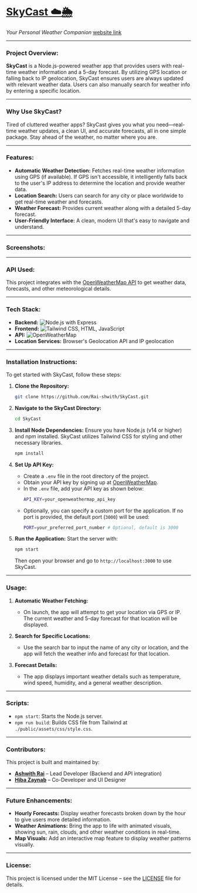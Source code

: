 # [**SkyCast** ☁️🌦️](https://skycast-and5.onrender.com)  
*Your Personal Weather Companion*
[website link](https://skycast-and5.onrender.com)

---

### **Project Overview:**

**SkyCast** is a Node.js-powered weather app that provides users with real-time weather information and a 5-day forecast. By utilizing GPS location or falling back to IP geolocation, SkyCast ensures users are always updated with relevant weather data. Users can also manually search for weather info by entering a specific location.

---

### **Why Use SkyCast?**  
Tired of cluttered weather apps? SkyCast gives you what you need—real-time weather updates, a clean UI, and accurate forecasts, all in one simple package. Stay ahead of the weather, no matter where you are.

---

### **Features:**
- **Automatic Weather Detection:** Fetches real-time weather information using GPS (if available). If GPS isn't accessible, it intelligently falls back to the user's IP address to determine the location and provide weather data.
- **Location Search:** Users can search for any city or place worldwide to get real-time weather and forecasts.
- **Weather Forecast:** Provides current weather along with a detailed 5-day forecast.
- **User-Friendly Interface:** A clean, modern UI that's easy to navigate and understand.

---

### **Screenshots:**

---

### **API Used:**
This project integrates with the [OpenWeatherMap API](https://openweathermap.org/api) to get weather data, forecasts, and other meteorological details.

---

### **Tech Stack:**

- **Backend:** ![Node.js](https://img.shields.io/badge/Node.js-339933?logo=nodedotjs&logoColor=white) with Express
- **Frontend:** ![Tailwind CSS](https://img.shields.io/badge/TailwindCSS-06B6D4?logo=tailwindcss&logoColor=white), HTML, JavaScript
- **API:** ![OpenWeatherMap](https://img.shields.io/badge/OpenWeatherMap-orange?logo=openweathermap)
- **Location Services:** Browser's Geolocation API and IP geolocation

---

### **Installation Instructions:**

To get started with SkyCast, follow these steps:

1. **Clone the Repository:**
    ```bash
    git clone https://github.com/Rai-shwith/SkyCast.git
    ```

2. **Navigate to the SkyCast Directory:**
    ```bash
    cd SkyCast
    ```

3. **Install Node Dependencies:**
    Ensure you have Node.js (v14 or higher) and npm installed. SkyCast utilizes Tailwind CSS for styling and other necessary libraries.
    ```bash
    npm install
    ```

4. **Set Up API Key:**

   - Create a `.env` file in the root directory of the project.
   - Obtain your API key by signing up at [OpenWeatherMap](https://openweathermap.org/api).
   - In the `.env` file, add your API key as shown below:
     ```bash
     API_KEY=your_openweathermap_api_key
     ```
   - Optionally, you can specify a custom port for the application. If no port is provided, the default port (`3000`) will be used:
     ```bash
     PORT=your_preferred_port_number # Optional, default is 3000
     ```

5. **Run the Application:**
    Start the server with:
    ```bash
    npm start
    ```
    Then open your browser and go to `http://localhost:3000` to use SkyCast.

---

### **Usage:**

1. **Automatic Weather Fetching:**
   - On launch, the app will attempt to get your location via GPS or IP. The current weather and 5-day forecast for that location will be displayed.

2. **Search for Specific Locations:**
   - Use the search bar to input the name of any city or location, and the app will fetch the weather info and forecast for that location.

3. **Forecast Details:**
   - The app displays important weather details such as temperature, wind speed, humidity, and a general weather description.

---

### **Scripts:**

- `npm start`: Starts the Node.js server.
- `npm run build`: Builds CSS file from Tailwind at `./public/assets/css/style.css`.

---

### **Contributors:**

This project is built and maintained by:

- **[Ashwith Rai](https://github.com/Rai-shwith)** – Lead Developer (Backend and API integration)
- **[Hiba Zaynab](https://github.com/HibaZaynab)** – Co-Developer and UI Designer

---

### **Future Enhancements:**

- **Hourly Forecasts:** Display weather forecasts broken down by the hour to give users more detailed information.
- **Weather Animations:** Bring the app to life with animated visuals, showing sun, rain, clouds, and other weather conditions in real-time.
- **Map Visuals:** Add an interactive map feature to display weather patterns visually.

---

### **License:**

This project is licensed under the MIT License – see the [LICENSE](./LICENSE) file for details.
